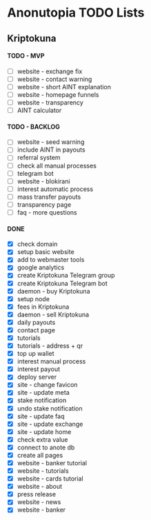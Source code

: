 # Anonutopia TODO Lists

## Kriptokuna

#### TODO - MVP

- [ ] website - exchange fix
- [ ] website - contact warning
- [ ] website - short AINT explanation
- [ ] website - homepage funnels
- [ ] website - transparency
- [ ] AINT calculator

#### TODO - BACKLOG

- [ ] website - seed warning
- [ ] include AINT in payouts
- [ ] referral system
- [ ] check all manual processes
- [ ] telegram bot
- [ ] website - blokirani
- [ ] interest automatic process
- [ ] mass transfer payouts
- [ ] transparency page
- [ ] faq - more questions

#### DONE

- [x] check domain
- [x] setup basic website
- [x] add to webmaster tools
- [x] google analytics
- [x] create Kriptokuna Telegram group
- [x] create Kriptokuna Telegram bot
- [x] daemon - buy Kriptokuna
- [x] setup node
- [x] fees in Kriptokuna
- [x] daemon - sell Kriptokuna
- [x] daily payouts
- [x] contact page
- [x] tutorials
- [x] tutorials - address + qr
- [x] top up wallet
- [x] interest manual process
- [x] interest payout
- [x] deploy server
- [x] site - change favicon
- [x] site - update meta
- [x] stake notification
- [x] undo stake notification
- [x] site - update faq
- [x] site - update exchange
- [x] site - update home
- [x] check extra value
- [x] connect to anote db
- [x] create all pages
- [x] website - banker tutorial
- [x] website - tutorials
- [x] website - cards tutorial
- [x] website - about
- [x] press release
- [x] website - news
- [x] website - banker
